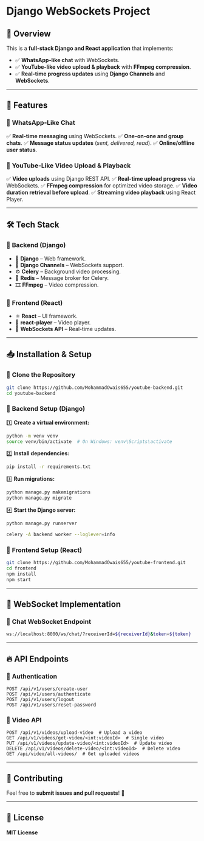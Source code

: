 # **Django WebSockets Project**

## 📌 Overview
This is a **full-stack Django and React application** that implements:

- ✅ **WhatsApp-like chat** with WebSockets.
- ✅ **YouTube-like video upload & playback** with **FFmpeg compression**.
- ✅ **Real-time progress updates** using **Django Channels** and **WebSockets**.

---

## 🚀 Features
### 🔹 **WhatsApp-Like Chat**
✅ **Real-time messaging** using WebSockets.
✅ **One-on-one and group chats**.
✅ **Message status updates** (*sent, delivered, read*).
✅ **Online/offline user status**.

### 🔹 **YouTube-Like Video Upload & Playback**
✅ **Video uploads** using Django REST API.
✅ **Real-time upload progress** via WebSockets.
✅ **FFmpeg compression** for optimized video storage.
✅ **Video duration retrieval before upload**.
✅ **Streaming video playback** using React Player.

---

## 🛠 Tech Stack
### 🎯 **Backend (Django)**
- 🐍 **Django** – Web framework.
- 🔌 **Django Channels** – WebSockets support.
- ⚙️ **Celery** – Background video processing.
- 🔴 **Redis** – Message broker for Celery.
- 🎞️ **FFmpeg** – Video compression.

### 🎨 **Frontend (React)**
- ⚛️ **React** – UI framework.
- 🎥 **react-player** – Video player.
- 🔄 **WebSockets API** – Real-time updates.

---

## 📥 Installation & Setup
### 🔹 **Clone the Repository**
```sh
git clone https://github.com/MohammadOwais655/youtube-backend.git
cd youtube-backend
```

### 🔹 **Backend Setup (Django)**
1️⃣ **Create a virtual environment:**
```sh
python -m venv venv
source venv/bin/activate  # On Windows: venv\Scripts\activate
```

2️⃣ **Install dependencies:**
```sh
pip install -r requirements.txt
```

3️⃣ **Run migrations:**
```sh
python manage.py makemigrations
python manage.py migrate
```

4️⃣ **Start the Django server:**
```sh
python manage.py runserver
```
```sh
celery -A backend worker --loglever=info
```

### 🔹 **Frontend Setup (React)**
```sh
git clone https://github.com/MohammadOwais655/youtube-frontend.git
cd frontend
npm install
npm start
```

---

## 🔗 WebSocket Implementation
### 🔹 **Chat WebSocket Endpoint**
```sh
ws://localhost:8000/ws/chat/?receiverId=${receiverId}&token=${token}
```

---

## 🔥 API Endpoints
### 🔹 **Authentication**
```http
POST /api/v1/users/create-user
POST /api/v1/users/authenticate
POST /api/v1/users/logout
POST /api/v1/users/reset-password
```

### 🔹 **Video API**
```http
POST /api/v1/videos/upload-video  # Upload a video
GET /api/v1/videos/get-video/<int:videoId>  # Single video
PUT /api/v1/videos/update-video/<int:videoId>  # Update video
DELETE /api/v1/videos/delete-video/<int:videoId>  # Delete video
GET /api/video/all-videos/  # Get uploaded videos
```

---

## 🤝 Contributing
Feel free to **submit issues and pull requests**! 🚀

---

## 📜 License
**MIT License**

